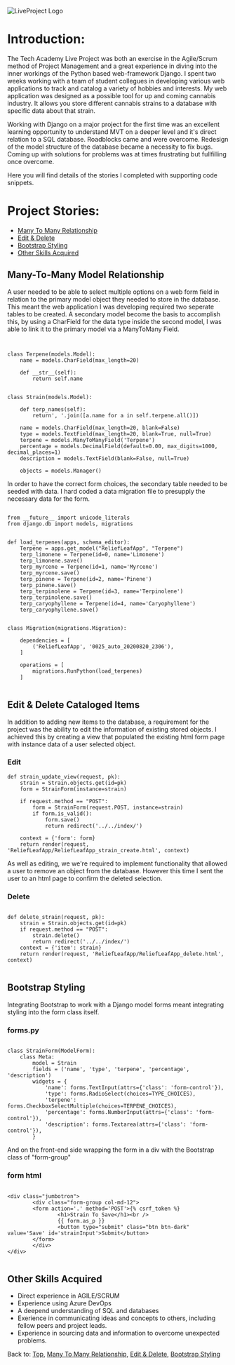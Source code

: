
![LiveProject Logo](http://www.austinkrzciok.com/img/lp_logo.jpg)

# Introduction:

The Tech Academy Live Project was both an exercise in the Agile/Scrum method of Project Management and a great experience in diving into the inner workings of the Python based web-framework Django. I spent two weeks working with a team of student collegues in developing various web applications to track and catalog a variety of hobbies and interests. My web application was designed as a possible tool for up and coming cannabis industry. It allows you store different cannabis strains to a database with specific data about that strain.

Working with Django on a major project for the first time was an excellent learning opportunity to understand MVT on a deeper level and it's direct relation to a SQL database. Roadblocks came and were overcome. Redesign of the model structure of the database became a necessity to fix bugs. Coming up with solutions for problems was at times frustrating but fullfilling once overcome. 

Here you will find details of the stories I completed with supporting code snippets.


# Project Stories:
* [Many To Many Relationship](#many-to-many-model-relationship)
* [Edit & Delete](#edit--delete-cataloged-items)
* [Bootstrap Styling](#bootstrap-styling)
* [Other Skills Acquired](#other-skills-acquired)

## Many-To-Many Model Relationship

A user needed to be able to select multiple options on a web form field in relation to the primary model object they needed to store in the database. This meant the web application I was developing required two seperate tables to be created.  A secondary model become the basis to accomplish this, by using a CharField for the data type inside the second model, I was able to link it to the primary model via a ManyToMany Field.

```from django.db import models


class Terpene(models.Model):
    name = models.CharField(max_length=20)

    def __str__(self):
        return self.name


class Strain(models.Model):

    def terp_names(self):
        return', '.join([a.name for a in self.terpene.all()])

    name = models.CharField(max_length=20, blank=False)
    type = models.TextField(max_length=20, blank=True, null=True)
    terpene = models.ManyToManyField('Terpene')
    percentage = models.DecimalField(default=0.00, max_digits=1000, decimal_places=1)
    description = models.TextField(blank=False, null=True)

    objects = models.Manager()
```

In order to have the correct form choices, the secondary table needed to be seeded with data. I hard coded a data migration file to presupply the necessary data for the form.

```

from __future__ import unicode_literals
from django.db import models, migrations


def load_terpenes(apps, schema_editor):
    Terpene = apps.get_model("ReliefLeafApp", "Terpene")
    terp_limonene = Terpene(id=0, name='Limonene')
    terp_limonene.save()
    terp_myrcene = Terpene(id=1, name='Myrcene')
    terp_myrcene.save()
    terp_pinene = Terpene(id=2, name='Pinene')
    terp_pinene.save()
    terp_terpinolene = Terpene(id=3, name='Terpinolene')
    terp_terpinolene.save()
    terp_caryophyllene = Terpene(id=4, name='Caryophyllene')
    terp_caryophyllene.save()


class Migration(migrations.Migration):

    dependencies = [
        ('ReliefLeafApp', '0025_auto_20200820_2306'),
    ]

    operations = [
        migrations.RunPython(load_terpenes)
    ]


```

## Edit & Delete Cataloged Items

In addition to adding new items to the database, a requirement for the project was the ability to edit the information of existing stored objects. I achieved this by creating a view that populated the existing html form page with instance data of a user selected object. 

### Edit 
```
def strain_update_view(request, pk):
    strain = Strain.objects.get(id=pk)
    form = StrainForm(instance=strain)

    if request.method == "POST":
        form = StrainForm(request.POST, instance=strain)
        if form.is_valid():
            form.save()
            return redirect('../../index/')

    context = {'form': form}
    return render(request, 'ReliefLeafApp/ReliefLeafApp_strain_create.html', context)

```
As well as editing, we we're required to implement functionality that allowed a user to remove an object from the database. However this time I sent the user to an html page to confirm the deleted selection. 

### Delete

```

def delete_strain(request, pk):
    strain = Strain.objects.get(id=pk)
    if request.method == "POST":
        strain.delete()
        return redirect('../../index/')
    context = {'item': strain}
    return render(request, 'ReliefLeafApp/ReliefLeafApp_delete.html', context)


```

## Bootstrap Styling 

Integrating Bootstrap to work with a Django model forms meant integrating styling into the form class itself. 

### forms.py 

```

class StrainForm(ModelForm):
    class Meta:
        model = Strain
        fields = ('name', 'type', 'terpene', 'percentage', 'description')
        widgets = {
            'name': forms.TextInput(attrs={'class': 'form-control'}),
            'type': forms.RadioSelect(choices=TYPE_CHOICES),
            'terpene': forms.CheckboxSelectMultiple(choices=TERPENE_CHOICES),
            'percentage': forms.NumberInput(attrs={'class': 'form-control'}),
            'description': forms.Textarea(attrs={'class': 'form-control'}),
        }

```

And on the front-end side wrapping the form in a div with the Bootstrap class of "form-group"

### form html 

```

<div class="jumbotron">
        <div class="form-group col-md-12">
        <form action='.' method='POST'>{% csrf_token %}
                <h1>Strain To Save</h1><br />
                {{ form.as_p }}
                <button type="submit" class="btn btn-dark" value='Save' id='strainInput'>Submit</button>
        </form>
        </div>
</div>


```

## Other Skills Acquired

* Direct experience in AGILE/SCRUM 
* Experience using Azure DevOps
* A deepend understanding of SQL and databases
* Exerience in communicating ideas and concepts to others, including fellow peers and project leads.
* Experience in sourcing data and information to overcome unexpected problems. 


Back to: [Top](#introduction), [Many To Many Relationship](#many-to-many-model-relationship), [Edit & Delete](#edit--delete-cataloged-items), [Bootstrap Styling](#bootstrap-styling)
